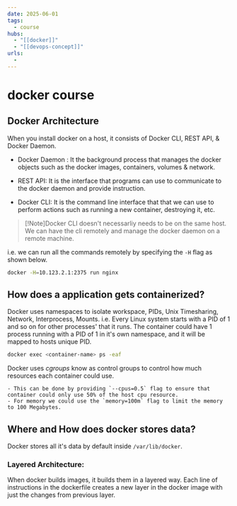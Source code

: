 ```yaml
---
date: 2025-06-01
tags:
  - course
hubs:
  - "[[docker]]"
  - "[[devops-concept]]"
urls:
  -
---
```


# docker course

## Docker Architecture

When you install docker on a host, it consists of Docker CLI, REST API, & Docker
Daemon.

- Docker Daemon : It the background process that manages the docker objects such
  as the docker images, containers, volumes & network.

- REST API: It is the interface that programs can use to communicate to the
  docker daemon and provide instruction.

- Docker CLI: It is the command line interface that that we can use to perform
  actions such as running a new container, destroying it, etc.

> [!Note]Docker CLI doesn't necessarliy needs to be on the same host. We can
> have the cli remotely and manage the docker daemon on a remote machine.

i.e. we can run all the commands remotely by specifying the `-H` flag as shown
below.

```bash
docker -H=10.123.2.1:2375 run nginx
```

## How does a application gets containerized?

Docker uses namespaces to isolate workspace, PIDs, Unix Timesharing, Network,
Interprocess, Mounts. i.e. Every Linux system starts with a PID of 1 and so on
for other processes' that it runs. The container could have 1 process running
with a PID of 1 in it's own namespace, and it will be mapped to hosts unique
PID.

```bash
docker exec <container-name> ps -eaf
```

Docker uses _cgroups_ know as control groups to control how much resources each
container could use.

    - This can be done by providing `--cpus=0.5` flag to ensure that container could only use 50% of the host cpu resource.
    - For memory we could use the `memory=100m` flag to limit the memory to 100 Megabytes.

## Where and How does docker stores data?

Docker stores all it's data by default inside `/var/lib/docker`.

### Layered Architecture:

When docker builds images, it builds them in a layered way. Each line of
instructions in the dockerfile creates a new layer in the docker image with just
the changes from previous layer.

